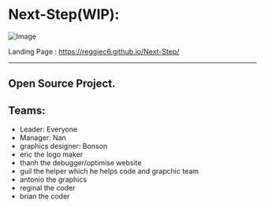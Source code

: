 # Next-Step(WIP): 

<p><img alt="Image" title="icon" src="https://lifedemonstration.com/wp-content/uploads/2017/09/next-step.png" /></p>

Landing Page : https://reggiec6.github.io/Next-Step/
<hr/>
<h2><strong>Open Source Project.</strong></h2>

<p></p>

<h2>Teams:</h2>
<ul>
<li>Leader: Everyone</li>
<li>Manager: Nan</li>
<li>graphics designer: Bonson </li>
<li>eric the logo maker</li>
<li>thanh the debugger/optimise website</li>
<li>guil the helper which he helps code and grapchic team</li>
<li>antonio the graphics</li>
<li>reginal the coder</li>
<li>brian the coder</li>
</ul>

